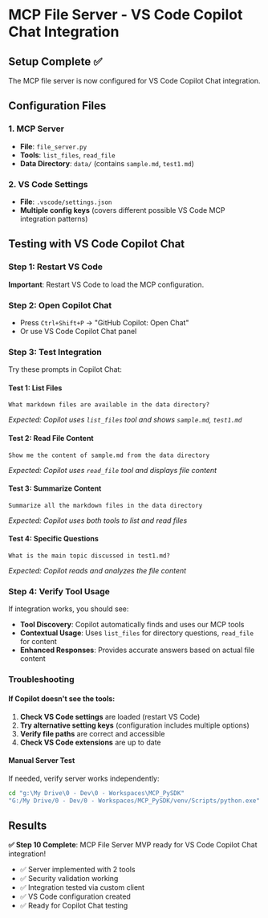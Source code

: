 # MCP File Server - VS Code Copilot Chat Integration

## Setup Complete ✅

The MCP file server is now configured for VS Code Copilot Chat integration.

## Configuration Files

### 1. MCP Server
- **File**: `file_server.py`
- **Tools**: `list_files`, `read_file`
- **Data Directory**: `data/` (contains `sample.md`, `test1.md`)

### 2. VS Code Settings  
- **File**: `.vscode/settings.json`
- **Multiple config keys** (covers different possible VS Code MCP integration patterns)

## Testing with VS Code Copilot Chat

### Step 1: Restart VS Code
**Important**: Restart VS Code to load the MCP configuration.

### Step 2: Open Copilot Chat
- Press `Ctrl+Shift+P` → "GitHub Copilot: Open Chat"
- Or use VS Code Copilot Chat panel

### Step 3: Test Integration
Try these prompts in Copilot Chat:

#### Test 1: List Files
```
What markdown files are available in the data directory?
```
*Expected: Copilot uses `list_files` tool and shows `sample.md`, `test1.md`*

#### Test 2: Read File Content  
```
Show me the content of sample.md from the data directory
```
*Expected: Copilot uses `read_file` tool and displays file content*

#### Test 3: Summarize Content
```
Summarize all the markdown files in the data directory
```
*Expected: Copilot uses both tools to list and read files*

#### Test 4: Specific Questions
```
What is the main topic discussed in test1.md?
```
*Expected: Copilot reads and analyzes the file content*

### Step 4: Verify Tool Usage

If integration works, you should see:
- **Tool Discovery**: Copilot automatically finds and uses our MCP tools
- **Contextual Usage**: Uses `list_files` for directory questions, `read_file` for content
- **Enhanced Responses**: Provides accurate answers based on actual file content

### Troubleshooting

#### If Copilot doesn't see the tools:
1. **Check VS Code settings** are loaded (restart VS Code)
2. **Try alternative setting keys** (configuration includes multiple options)
3. **Verify file paths** are correct and accessible
4. **Check VS Code extensions** are up to date

#### Manual Server Test
If needed, verify server works independently:
```bash
cd "g:\My Drive\0 - Dev\0 - Workspaces\MCP_PySDK"
"G:/My Drive/0 - Dev/0 - Workspaces/MCP_PySDK/venv/Scripts/python.exe" test_client.py
```

## Results

**✅ Step 10 Complete**: MCP File Server MVP ready for VS Code Copilot Chat integration!

- ✅ Server implemented with 2 tools
- ✅ Security validation working
- ✅ Integration tested via custom client
- ✅ VS Code configuration created
- ✅ Ready for Copilot Chat testing